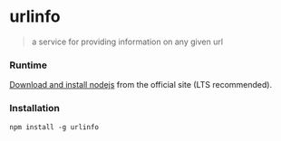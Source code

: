 # urlinfo

> a service for providing information on any given url

### Runtime

[Download and install nodejs](https://nodejs.org/en/) from the official site (LTS recommended).

### Installation

    npm install -g urlinfo

